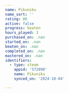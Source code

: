```yaml
---
name: Pikuniku
name_sort: ''
rating: 86
active: false
progress: beaten
hours_played: 3
purchased_on: .nan
started_on: .nan
beaten_on: .nan
completed_on: .nan
mastered_on: .nan
identifiers:
  - type: steam
    appid: '572890'
    name: Pikuniku
    synced_on: '2024-10-04'

---
```

